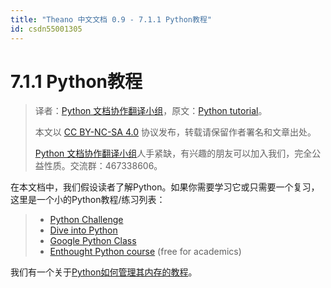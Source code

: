 ```yaml
---
title: "Theano 中文文档 0.9 - 7.1.1 Python教程"
id: csdn55001305
---
```


# 7.1.1 Python教程

> 译者：[Python 文档协作翻译小组](http://python.usyiyi.cn/translate/theano_09/index.html)，原文：[Python tutorial](http://deeplearning.net/software/theano_versions/dev/tutorial/python.html)。
> 
> 本文以 [CC BY-NC-SA 4.0](http://creativecommons.org/licenses/by-nc-sa/4.0/cn/) 协议发布，转载请保留作者署名和文章出处。
> 
> [Python 文档协作翻译小组](http://python.usyiyi.cn/)人手紧缺，有兴趣的朋友可以加入我们，完全公益性质。交流群：467338606。

在本文档中，我们假设读者了解Python。如果你需要学习它或只需要一个复习，这里是一个小的Python教程/练习列表：

> *   [Python Challenge](http://www.pythonchallenge.com/)
> *   [Dive into Python](http://diveintopython.net/)
> *   [Google Python Class](https://developers.google.com/edu/python/)
> *   [Enthought Python course](https://training.enthought.com/?utm_source=academic&utm_medium=email&utm_campaign=EToD-Launch#/courses) (free for academics)

我们有一个关于[Python如何管理其内存的教程](python-memory-management.html#python-memory-management)。